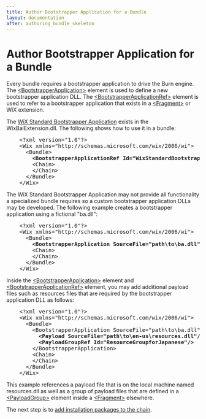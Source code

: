 ```yaml
---
title: Author Bootstrapper Application for a Bundle
layout: documentation
after: authoring_bundle_skeleton
---
```

# Author Bootstrapper Application for a Bundle

Every bundle requires a bootstrapper application to drive the Burn engine. The [&lt;BootstrapperApplication&gt;](../xsd/wix/bootstrapperapplication.html) element is used to define a new bootstrapper application DLL. The [&lt;BootstrapperApplicationRef&gt;](../xsd/wix/bootstrapperapplicationref.html) element is used to refer to a bootstrapper application that exists in a [&lt;Fragment&gt;](../xsd/wix/fragment.html) or WiX extension.

The [WiX Standard Bootstrapper Application](wixstdba/index.html) exists in the WixBalExtension.dll. The following shows how to use it in a bundle:

<pre>    &lt;?xml version=&quot;1.0&quot;?&gt;
    &lt;Wix xmlns=&quot;http://schemas.microsoft.com/wix/2006/wi&quot;&gt;
      &lt;Bundle&gt;
<strong class="highlight">        &lt;BootstrapperApplicationRef Id=&quot;WixStandardBootstrapperApplication.RtfLicense&quot; /&gt;</strong>
        &lt;Chain&gt;
        &lt;/Chain&gt;
      &lt;/Bundle&gt;
    &lt;/Wix&gt;</pre>

The WiX Standard Bootstrapper Application may not provide all functionality a specialized bundle requires so a custom bootstrapper application DLLs may be developed. The following example creates a bootstrapper application using a fictional &quot;ba.dll&quot;:

<pre>    &lt;?xml version=&quot;1.0&quot;?&gt;
    &lt;Wix xmlns=&quot;http://schemas.microsoft.com/wix/2006/wi&quot;&gt;
      &lt;Bundle&gt;
<strong class="highlight">        &lt;BootstrapperApplication SourceFile=&quot;path\to\ba.dll&quot; /&gt;</strong>
        &lt;Chain&gt;
        &lt;/Chain&gt;
      &lt;/Bundle&gt;
    &lt;/Wix&gt;</pre>

Inside the [&lt;BootstrapperApplication&gt;](../xsd/wix/bootstrapperapplication.html) element and [&lt;BootstrapperApplicationRef&gt;](../xsd/wix/bootstrapperapplicationref.html) element, you may add additional payload files such as resources files that are required by the bootstrapper application DLL as follows:

<pre>    &lt;?xml version=&quot;1.0&quot;?&gt;
    &lt;Wix xmlns=&quot;http://schemas.microsoft.com/wix/2006/wi&quot;&gt;
      &lt;Bundle&gt;
        &lt;BootstrapperApplication SourceFile=&quot;path\to\ba.dll&quot;&gt;
<strong class="highlight">          &lt;Payload SourceFile=&quot;path\to\en-us\resources.dll&quot;/&gt;
          &lt;PayloadGroupRef Id=&quot;ResourceGroupforJapanese&quot;/&gt;</strong>
        &lt;/BootstrapperApplication&gt;
        &lt;Chain&gt;
        &lt;/Chain&gt;
      &lt;/Bundle&gt;
    &lt;/Wix&gt;</pre>

This example references a payload file that is on the local machine named resources.dll as well as a group of payload files that are defined in a [&lt;PayloadGroup&gt;](../xsd/wix/payloadgroup.html) element inside a [&lt;Fragment&gt;](../xsd/wix/fragment.html) elsewhere.

The next step is to [add installation packages to the chain](authoring_bundle_package_manifest.html).
